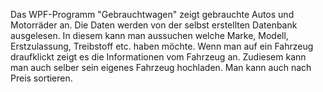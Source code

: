 Das WPF-Programm "Gebrauchtwagen" zeigt gebrauchte Autos und Motorräder an.
Die Daten werden von der selbst erstellten Datenbank ausgelesen.
In diesem kann man aussuchen welche Marke, Modell, Erstzulassung, Treibstoff etc. haben möchte.
Wenn man auf ein Fahrzeug draufklickt zeigt es die Informationen vom Fahrzeug an.
Zudiesem kann man auch selber sein eigenes Fahrzeug hochladen. 
Man kann auch nach Preis sortieren.
